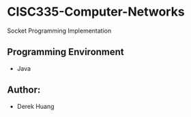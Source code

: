# CISC335-Computer-Networks
Socket Programming Implementation

Programming Environment
--------------------------
- Java

Author:
--------------------------
- Derek Huang
